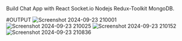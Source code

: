 Build Chat App with React Socket.io Nodejs Redux-Toolkit MongoDB.

#OUTPUT
![Screenshot 2024-09-23 210001](https://github.com/user-attachments/assets/7bd8ce47-3422-4471-9807-4e451a485bf3)
![Screenshot 2024-09-23 210025](https://github.com/user-attachments/assets/54a6a71f-f4b8-4f32-96e4-1ebc2feaa1d3)
![Screenshot 2024-09-23 210152](https://github.com/user-attachments/assets/4ed06fb7-ad07-4dce-977b-254eef18d8fa)
![Screenshot 2024-09-23 210836](https://github.com/user-attachments/assets/198f1604-8dea-4282-90f5-efaec83dd621)
